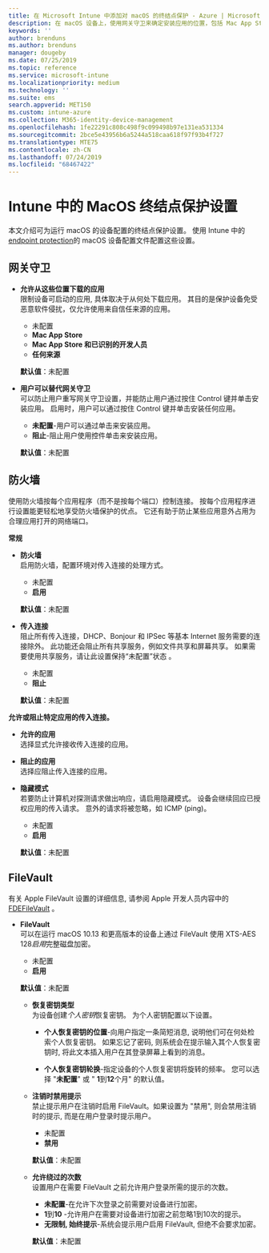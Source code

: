 ```yaml
---
title: 在 Microsoft Intune 中添加对 macOS 的终结点保护 - Azure | Microsoft Docs
description: 在 macOS 设备上，使用网关守卫来确定安装应用的位置，包括 Mac App Store。 此外，还可以使用 Microsoft Intune 启用或配置防火墙，以允许使用特定应用、阻止使用特定应用、使用隐藏模式，甚至阻止特定类型的传入连接。
keywords: ''
author: brenduns
ms.author: brenduns
manager: dougeby
ms.date: 07/25/2019
ms.topic: reference
ms.service: microsoft-intune
ms.localizationpriority: medium
ms.technology: ''
ms.suite: ems
search.appverid: MET150
ms.custom: intune-azure
ms.collection: M365-identity-device-management
ms.openlocfilehash: 1fe22291c808c498f9c099498b97e131ea531334
ms.sourcegitcommit: 2bce5e43956b6a5244a518caa618f97f93b4f727
ms.translationtype: MTE75
ms.contentlocale: zh-CN
ms.lasthandoff: 07/24/2019
ms.locfileid: "68467422"
---
```

# <a name="macos-endpoint-protection-settings-in-intune"></a>Intune 中的 MacOS 终结点保护设置  

本文介绍可为运行 macOS 的设备配置的终结点保护设置。 使用 Intune 中的[endpoint protection](endpoint-protection-configure.md)的 macOS 设备配置文件配置这些设置。  

## <a name="gatekeeper"></a>网关守卫  

- **允许从这些位置下载的应用**  
  限制设备可启动的应用, 具体取决于从何处下载应用。 其目的是保护设备免受恶意软件侵扰，仅允许使用来自信任来源的应用。  

  - 未配置   
  - **Mac App Store**  
  - **Mac App Store 和已识别的开发人员**  
  - **任何来源**  

  **默认值**：未配置  

- **用户可以替代网关守卫**  
  可以防止用户重写网关守卫设置，并能防止用户通过按住 Control 键并单击安装应用。 启用时，用户可以通过按住 Control 键并单击安装任何应用。  
 
  - **未配置**-用户可以通过单击来安装应用。  
  - **阻止**-阻止用户使用控件单击来安装应用。  

  **默认值**：未配置  

## <a name="firewall"></a>防火墙  

使用防火墙按每个应用程序（而不是按每个端口）控制连接。 按每个应用程序进行设置能更轻松地享受防火墙保护的优点。 它还有助于防止某些应用意外占用为合理应用打开的网络端口。  

**常规**
- **防火墙**  
  启用防火墙，配置环境对传入连接的处理方式。  
  - 未配置   
  - **启用**  

  **默认值**：未配置  

- **传入连接**  
  阻止所有传入连接，DHCP、Bonjour 和 IPSec 等基本 Internet 服务需要的连接除外。 此功能还会阻止所有共享服务，例如文件共享和屏幕共享。 如果需要使用共享服务，请让此设置保持“未配置”状态  。  
  - 未配置   
  - **阻止**  

  **默认值**：未配置  

**允许或阻止特定应用的传入连接。**  

  - **允许的应用**  
    选择显式允许接收传入连接的应用。  

  - **阻止的应用**  
    选择应阻止传入连接的应用。  

  - **隐藏模式**  
    若要防止计算机对探测请求做出响应，请启用隐藏模式。 设备会继续回应已授权应用的传入请求。 意外的请求将被忽略，如 ICMP (ping)。  
    - 未配置   
    - **启用**  

    **默认值**：未配置  

## <a name="filevault"></a>FileVault  
有关 Apple FileVault 设置的详细信息, 请参阅 Apple 开发人员内容中的[FDEFileVault](https://developer.apple.com/documentation/devicemanagement/fdefilevault) 。 

- **FileVault**  
  可以在运行 macOS 10.13 和更高版本的设备上通过 FileVault 使用 XTS-AES 128*启用*完整磁盘加密。  
  - 未配置   
  - **启用**  

  **默认值**：未配置  

  - **恢复密钥类型**  
    为设备创建*个人密钥*恢复密钥。 为个人密钥配置以下设置。  

    - **个人恢复密钥的位置**-向用户指定一条简短消息, 说明他们可在何处检索个人恢复密钥。 如果忘记了密码, 则系统会在提示输入其个人恢复密钥时, 将此文本插入用户在其登录屏幕上看到的消息。  
      
    - **个人恢复密钥轮换**-指定设备的个人恢复密钥将旋转的频率。 您可以选择 "**未配置**" 或 " **1**到**12**个月" 的默认值。  

  - **注销时禁用提示**  
    禁止提示用户在注销时启用 FileVault。如果设置为 "禁用", 则会禁用注销时的提示, 而是在用户登录时提示用户。  
    - 未配置   
    - **禁用**  

    **默认值**：未配置  

  - **允许绕过的次数**  
  设置用户在需要 FileVault 之前允许用户登录所需的提示的次数。  

    - **未配置**-在允许下次登录之前需要对设备进行加密。  
    - **1**到**10** -允许用户在需要对设备进行加密之前忽略1到10次的提示。  
    - **无限制, 始终提示**-系统会提示用户启用 FileVault, 但绝不会要求加密。  
 
    **默认值**：未配置  


